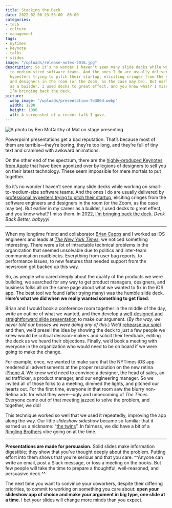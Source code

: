 ```yaml
---
title: Stacking the Deck
date: 2022-02-06 23:55:00 -05:00
categories:
- tech
- culture
- management
tags:
- nytimes
- keynote
- talks
- slides
image: "/uploads/release-notes-2016.jpg"
description: So it’s no wonder I haven’t seen many slide decks while working on small-
  to medium-sized software teams. And the ones I do are usually delivered by professional
  hypesters trying to pitch their startup, eliciting cringes from the software engineers
  and designers in the room (or the Zoom, as the case may be). But earlier in my career
  as a builder, I used decks to great effect, and you know what? I miss them. In 2022,
  I’m bringing back the deck.
picture:
  webp_image: "/uploads/presentation-7b380d.webp"
  width: 1200
  height: 1096
  alt: A screenshot of a recent talk I gave.
---
```


![A photo by Ben McCarthy of Mat on stage presenting](/uploads/release-notes-2016.jpg)

Powerpoint presentations get a bad reputation. That’s because most of them are terrible—they’re boring, they’re too long, and they’re full of tiny text and crammed with awkward animations.

On the other end of the spectrum, there are the [highly-produced Keynotes from Apple](https://medium.com/adventures-in-consumer-technology/this-is-how-we-make-slides-at-apple-b8a84352bf6d) that have been agonized over by legions of designers to sell you on their latest technology. These seem impossible for mere mortals to put together.

So it’s no wonder I haven’t seen many slide decks while working on small-to-medium-size software teams. And the ones I do are usually delivered by [professional hypesters trying to pitch their startup](https://piktochart.com/blog/startup-pitch-decks-what-you-can-learn/), eliciting cringes from the software engineers and designers in the room (or the Zoom, as the case may be). But earlier in my career as a builder, I used decks to great effect, and you know what? I miss them. In 2022, [I’m bringing back the deck](https://matthewbischoff.com/about/#talks). *Deck Back Better, babyyy!*

* * *

When my longtime friend and collaborator [Brian Capps](http://briancapps.org) and I worked as iOS engineers and leads at *[The New York Times](https://nytimes.com)*, we noticed something interesting. There were a lot of intractable technical problems in the organization that seemed unsolvable due to politics and inter-team communication roadblocks. Everything from user bug reports, to performance issues, to new features that needed support from the newsroom got backed up this way.

So, as people who cared deeply about the quality of the products we were building, we searched for any way to get product managers, designers, and business folks all on the same page about what we wanted to fix in the iOS app. The best tool we found (after trying many) was the humble slide deck. **Here’s what we did when we really wanted something to get fixed**: 

Brian and I would book a conference room together in the middle of the day, write an outline of what we wanted, and then develop a [well-designed and straightforward slide presentation](https://www.presentationzen.com) to make our argument. (*By the way, we never told our bosses we were doing any of this.*) We’d [rehearse our spiel](https://randsinrepose.com/archives/out-loud/) and then, we’d presell the idea by showing the deck to just a few people we knew would be critical decision-makers and solicit their feedback, editing the deck as we heard their objections. Finally, we’d book a meeting with everyone in the organization who would need to be on board if we were going to make the change. 

For example, once, we wanted to make sure that the NYTimes iOS app rendered all advertisements at the proper resolution on the new retina [iPhone 4](https://en.wikipedia.org/wiki/IPhone_4). We knew we’d need to convince a designer, the head of sales, an ad trafficker, a product manager, and our engineering manager. So we invited all of those folks to a meeting, dimmed the lights, and pitched our hearts out. For the first time, everyone in that room saw the blurry non-Retina ads for what they were—ugly and unbecoming of *The Times*. Everyone came out of that meeting jazzed to solve the problem, and together, we did! 

This technique worked so well that we used it repeatedly, improving the app along the way. Our little *slideshow sideshow* became so familiar that it earned us a nickname: “[the twins](https://www.instagram.com/p/Z9eWb2nvW0/)”. In fairness, we did have a bit of a [Ringling Brothers](https://en.wikipedia.org/wiki/Ringling_brothers) vibe going on at the time. 

* * *

**Presentations are made for persuasion.** Solid slides make information digestible; they show that you’ve thought deeply about the problem. Putting effort into them shows that you’re serious and that you care. ^^Anyone can write an email, post a Slack message, or toss a meeting on the books. But few people will take the time to prepare a thoughtful, well-reasoned, and persuasive deck.^^

The next time you want to convince your coworkers, despite their differing priorities, to commit to working on something you care about: **open your slideshow app of choice and make your argument in big type, one slide at a time**. I bet your slides will change more minds than you expect.